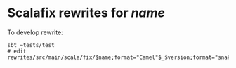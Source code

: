 # Scalafix rewrites for $name$

To develop rewrite:
```
sbt ~tests/test
# edit rewrites/src/main/scala/fix/$name;format="Camel"$_$version;format="snake"$.scala
```
